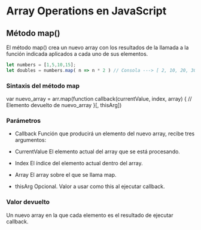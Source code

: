# Array Operations en JavaScript

## Método map()

El método map() crea un nuevo array con los resultados de la llamada a la función indicada aplicados a cada uno de sus elementos.

```js
let numbers = [1,5,10,15];
let doubles = numbers.map( n => n * 2 ) // Consola ---> [ 2, 10, 20, 30 ]
```

### Sintaxis del método map

var nuevo_array = arr.map(function callback(currentValue, index, array) {
    // Elemento devuelto de nuevo_array
}[, thisArg])

### Parámetros
- Callback
Función que producirá un elemento del nuevo array, recibe tres argumentos:

- CurrentValue
El elemento actual del array que se está procesando.

- Index
El índice del elemento actual dentro del array.

- Array
El array sobre el que se llama map.

- thisArg
Opcional. Valor a usar como this al ejecutar callback.

### Valor devuelto
Un nuevo array en la que cada elemento es el resultado de ejecutar callback.

